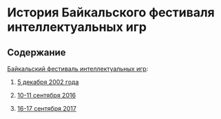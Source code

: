 # История Байкальского фестиваля интеллектуальных игр

## Содержание

[Байкальский фестиваль интеллектуальных игр](notes/bfii.md):

1. [5 декабря  2002 года](notes/events/01%20(2002)/bfii-01-2002.md)

13. [10-11 сентября 2016](notes/events/13%20(2016)/bfii-13-2016.md)
14. [16-17 сентября 2017](notes/events/14%20(2017)/bfii-14-2017.md)